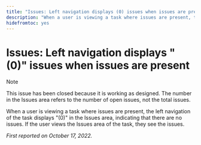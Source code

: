 ```yaml
---
title: "Issues: Left navigation displays (0) issues when issues are present"
description: "When a user is viewing a task where issues are present, the left navigation of the task displays (0) in the Issues area, indicating that there are no issues. If the user views the Issues area of the task, they see the issues."
hidefromtoc: yes
---
```


# Issues: Left navigation displays "(0)" issues when issues are present

>[!NOTE]
>
>This issue has been closed because it is working as designed. The number in the Issues area refers to the number of open issues, not the total issues.

When a user is viewing a task where issues are present, the left navigation of the task displays "(0)" in the Issues area, indicating that there are no issues. If the user views the Issues area of the task, they see the issues.

_First reported on October 17, 2022._


